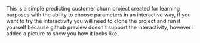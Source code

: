 This is a simple predicting customer churn project created for learning purposes with the ability to choose parameters in an interactive way, if you want to try the interactivity you will need to clone the project and run it yourself because github preview doesn't support the interactivity, however I added a picture to show you how it looks like.
